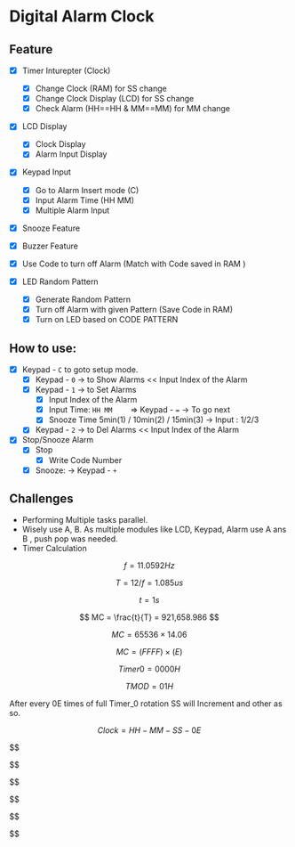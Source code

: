 # Digital Alarm Clock

## Feature

* [X] Timer Inturepter (Clock)

  * [X] Change Clock (RAM) for SS change
  * [X] Change Clock Display (LCD) for SS change
  * [X] Check Alarm (HH==HH & MM==MM) for MM change
* [X] LCD Display

  * [X] Clock Display
  * [X] Alarm Input Display
* [X] Keypad Input

  * [X] Go to Alarm Insert mode (C)
  * [X] Input Alarm Time (HH MM)
  * [X] Multiple Alarm Input
* [X] Snooze Feature
* [X] Buzzer Feature
* [X] Use Code to turn off Alarm (Match with Code saved in RAM )
* [X] LED Random Pattern

  * [X] Generate Random Pattern
  * [X] Turn off Alarm with given Pattern (Save Code in RAM)
  * [X] Turn on LED based on CODE PATTERN

## How to use:

* [X] Keypad - `C`  to goto setup mode.
  * [X] Keypad -  `0` -> to Show Alarms << Input Index of the Alarm
  * [X] Keypad -  `1` -> to Set Alarms
    * [X] Input Index of the Alarm
    * [X] Input Time: `HH MM	`	=> Keypad - `=`	 -> To go next
    * [X] Snooze Time 5min(1) / 10min(2) / 15min(3)  -> Input : 1/2/3
  * [X] Keypad -  `2` -> to Del Alarms << Input Index of the Alarm
* [X] Stop/Snooze Alarm
  * [X] Stop
    * [X] Write Code Number
  * [X] Snooze: ->  Keypad - `+`

## Challenges

* Performing Multiple tasks parallel.
* Wisely use A, B. As multiple modules like LCD, Keypad, Alarm use A ans B , push pop was needed.
* Timer Calculation

$$
f = 11.0592Hz
$$

$$
T = 12/f = 1.085us
$$

$$
t = 1s
$$

$$
MC = \frac{t}{T} = 921,658.986
$$

$$
MC = 65536 \times 14.06
$$

$$
MC = (FFFF) \times (E)
$$

$$
Timer 0 = 0000H
$$

$$
TMOD = 01H
$$

After every 0E times of full Timer_0 rotation SS will Increment and other as so.

$$
Clock = HH-MM-SS-0E
$$

$$


$$

$$


$$

$$


$$
